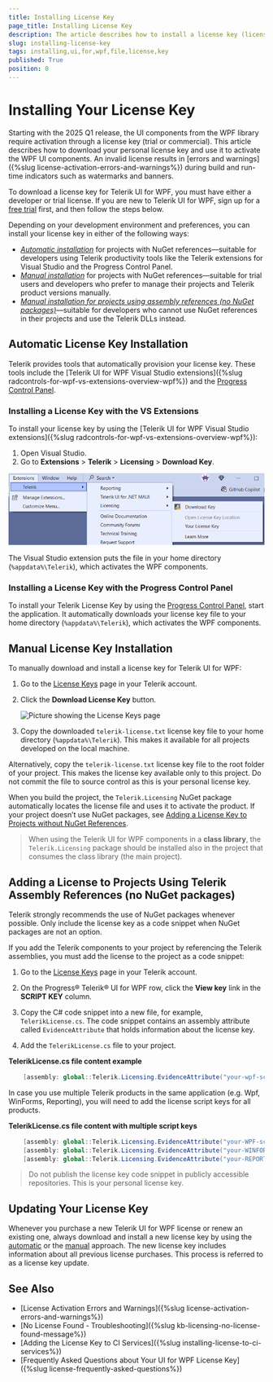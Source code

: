 ```yaml
---
title: Installing License Key
page_title: Installing License Key
description: The article describes how to install a license key (licensing) for the Telerik UI for WPF product.
slug: installing-license-key
tags: installing,ui,for,wpf,file,license,key
published: True
position: 0
---
```


# Installing Your License Key

Starting with the 2025 Q1 release, the UI components from the WPF library require activation through a license key (trial or commercial). This article describes how to download your personal license key and use it to activate the WPF UI components. An invalid license results in [errors and warnings]({%slug license-activation-errors-and-warnings%}) during build and run-time indicators such as watermarks and banners.

To download a license key for Telerik UI for WPF, you must have either a developer or trial license. If you are new to Telerik UI for WPF, sign up for a [free trial](https://www.telerik.com/try/ui-for-wpf) first, and then follow the steps below.

Depending on your development environment and preferences, you can install your license key in either of the following ways:

* [*Automatic installation*](#automatic-license-key-installation) for projects with NuGet references&mdash;suitable for developers using Telerik productivity tools like the Telerik extensions for Visual Studio and the Progress Control Panel.
* [*Manual installation*](#manual-license-key-installation) for projects with NuGet references&mdash;suitable for trial users and developers who prefer to manage their projects and Telerik product versions manually.
* [*Manual installation for projects using assembly references (no NuGet packages)*](#adding-a-license-to-projects-using-telerik-assembly-references-no-nuget-packages)&mdash;suitable for developers who cannot use NuGet references in their projects and use the Telerik DLLs instead.

## Automatic License Key Installation

Telerik provides tools that automatically provision your license key. These tools include the [Telerik UI for WPF Visual Studio extensions]({%slug radcontrols-for-wpf-vs-extensions-overview-wpf%}) and the [Progress Control Panel](https://docs.telerik.com/controlpanel/introduction).

### Installing a License Key with the VS Extensions

To install your license key by using the [Telerik UI for WPF Visual Studio extensions]({%slug radcontrols-for-wpf-vs-extensions-overview-wpf%}):

1. Open Visual Studio.
1. Go to **Extensions** > **Telerik** > **Licensing** > **Download Key**.

  ![Download a license key file in the VS extensions for WPF](images/vsx-download-license-key-file.png)

The Visual Studio extension puts the file in your home directory (`%appdata%\Telerik`), which activates the WPF components.

### Installing a License Key with the Progress Control Panel

To install your Telerik License Key by using the [Progress Control Panel](https://docs.telerik.com/controlpanel/introduction), start the application. It automatically downloads your license key file to your home directory (`%appdata%\Telerik`), which activates the WPF components.

## Manual License Key Installation

To manually download and install a license key for Telerik UI for WPF:

1. Go to the [License Keys](https://www.telerik.com/account/your-licenses/license-keys) page in your Telerik account.

1. Click the __Download License Key__ button.

	![Picture showing the License Keys page](images/installing-license-key-0.png)

1. Copy the downloaded `telerik-license.txt` license key file to your home directory (`%appdata%\Telerik`). This makes it available for all projects developed on the local machine.

Alternatively, copy the `telerik-license.txt` license key file to the root folder of your project. This makes the license key available only to this project. Do not commit the file to source control as this is your personal license key.

When you build the project, the `Telerik.Licensing` NuGet package automatically locates the license file and uses it to activate the product. If your project doesn’t use NuGet packages, see [Adding a License Key to Projects without NuGet References](#adding-a-license-key-to-projects-without-nuget-references).

> When using the Telerik UI for WPF components in a __class library__, the `Telerik.Licensing` package should be installed also in the project that consumes the class library (the main project).

## Adding a License to Projects Using Telerik Assembly References (no NuGet packages)

Telerik strongly recommends the use of NuGet packages whenever possible. Only include the license key as a code snippet when NuGet packages are not an option.

If you add the Telerik components to your project by referencing the Telerik assemblies, you must add the license to the project as a code snippet:

1. Go to the [License Keys](https://www.telerik.com/account/your-licenses/license-keys) page in your Telerik account.

1. On the Progress® Telerik® UI for WPF row, click the __View key__ link in the __SCRIPT KEY__ column.

1. Copy the C# code snippet into a new file, for example, `TelerikLicense.cs`. The code snippet contains an assembly attribute called `EvidenceAttribute` that holds information about the license key.

1. Add the `TelerikLicense.cs` file to your project.

__TelerikLicense.cs file content example__
```C#
	[assembly: global::Telerik.Licensing.EvidenceAttribute("your-wpf-script-key-here")]
```

In case you use multiple Telerik products in the same application (e.g. Wpf, WinForms, Reporting), you will need to add the license script keys for all products.

__TelerikLicense.cs file content with multiple script keys__
```C#
	[assembly: global::Telerik.Licensing.EvidenceAttribute("your-WPF-script-key-here")]
 	[assembly: global::Telerik.Licensing.EvidenceAttribute("your-WINFORMS-script-key-here")]
  	[assembly: global::Telerik.Licensing.EvidenceAttribute("your-REPORTING-script-key-here")]
```

>Do not publish the license key code snippet in publicly accessible repositories. This is your personal license key.

## Updating Your License Key

Whenever you purchase a new Telerik UI for WPF license or renew an existing one, always download and install a new license key by using the [automatic](#automatic-license-key-installation) or the [manual](#manual-license-key-installation) approach. The new license key includes information about all previous license purchases. This process is referred to as a license key update.

## See Also

* [License Activation Errors and Warnings]({%slug license-activation-errors-and-warnings%})
* [No License Found - Troubleshooting]({%slug kb-licensing-no-license-found-message%})
* [Adding the License Key to CI Services]({%slug installing-license-to-ci-services%})
* [Frequently Asked Questions about Your UI for WPF License Key]({%slug license-frequently-asked-questions%})
